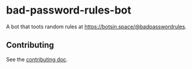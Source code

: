 # bad-password-rules-bot

A bot that toots random rules at https://botsin.space/@badpasswordrules.

## Contributing

See the [contributing doc](../../CONTRIBUTING.md).
